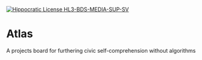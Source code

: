 [![Hippocratic License HL3-BDS-MEDIA-SUP-SV](https://img.shields.io/static/v1?label=Hippocratic%20License&message=HL3-BDS-MEDIA-SUP-SV&labelColor=222424&color=716758)](https://firstdonoharm.dev/version/3/0/bds-media-sup-sv.html)

# Atlas

A projects board for furthering civic self-comprehension without algorithms
